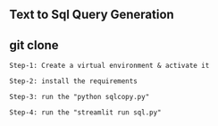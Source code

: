 ## Text to Sql Query Generation 
## git clone 

```
Step-1: Create a virtual environment & activate it

Step-2: install the requirements

Step-3: run the "python sqlcopy.py"

Step-4: run the "streamlit run sql.py"
```
